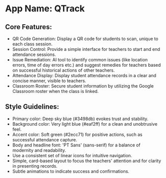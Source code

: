 # **App Name**: QTrack

## Core Features:

- QR Code Generation: Display a QR code for students to scan, unique to each class session.
- Session Control: Provide a simple interface for teachers to start and end attendance sessions.
- Issue Remediation: AI tool to identify common issues (like location errors, time of day errors etc.) and suggest remedies for teachers based on successful historical actions of other teachers.
- Attendance Display: Display student attendance records in a clear and concise manner, visible to teachers.
- Classroom Roster: Secure student information by utilizing the Google Classroom roster when the class is linked.

## Style Guidelines:

- Primary color: Deep sky blue (#3498db) evokes trust and stability.
- Background color: Very light blue (#eaf2ff) for a clean and unobtrusive feel.
- Accent color: Soft green (#2ecc71) for positive actions, such as successful attendance capture.
- Body and headline font: 'PT Sans' (sans-serif) for a balance of modernity and readability.
- Use a consistent set of linear icons for intuitive navigation.
- Simple, card-based layout to focus the teachers' attention and for clarity in presenting records.
- Subtle animations to indicate success and confirmations.